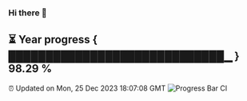 ### Hi there 👋
⏳ Year progress { █████████████████████████████▁ } 98.29 %
---
⏰ Updated on Mon, 25 Dec 2023 18:07:08 GMT
![Progress Bar CI](https://github.com/Moyi321/Moyi321/workflows/Progress%20Bar%20CI/badge.svg)
